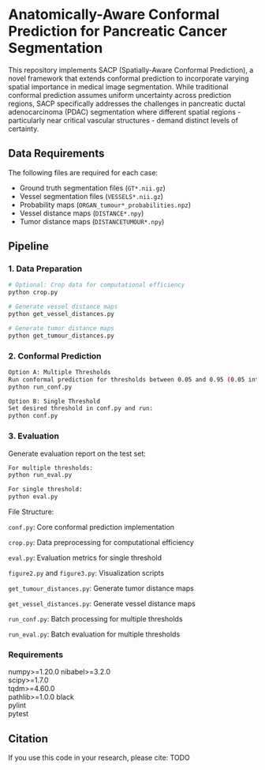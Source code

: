 # Anatomically-Aware Conformal Prediction for Pancreatic Cancer Segmentation

This repository implements SACP (Spatially-Aware Conformal Prediction), a novel framework that extends conformal prediction to incorporate varying spatial importance in medical image segmentation. While traditional conformal prediction assumes uniform uncertainty across prediction regions, SACP specifically addresses the challenges in pancreatic ductal adenocarcinoma (PDAC) segmentation where different spatial regions - particularly near critical vascular structures - demand distinct levels of certainty.

## Data Requirements

The following files are required for each case:
- Ground truth segmentation files (`GT*.nii.gz`)
- Vessel segmentation files (`VESSELS*.nii.gz`)
- Probability maps (`ORGAN_tumour*_probabilities.npz`)
- Vessel distance maps (`DISTANCE*.npy`)
- Tumor distance maps (`DISTANCETUMOUR*.npy`)

## Pipeline

### 1. Data Preparation
```bash
# Optional: Crop data for computational efficiency
python crop.py

# Generate vessel distance maps
python get_vessel_distances.py

# Generate tumor distance maps
python get_tumour_distances.py
```

### 2. Conformal Prediction

```bash
Option A: Multiple Thresholds
Run conformal prediction for thresholds between 0.05 and 0.95 (0.05 intervals):
python run_conf.py

Option B: Single Threshold
Set desired threshold in conf.py and run:
python conf.py
```

### 3. Evaluation
Generate evaluation report on the test set:
```bash
For multiple thresholds:
python run_eval.py

For single threshold:
python eval.py
```

File Structure:

``conf.py``: Core conformal prediction implementation

``crop.py``: Data preprocessing for computational efficiency

``eval.py``: Evaluation metrics for single threshold

``figure2.py`` and ``figure3.py``: Visualization scripts

``get_tumour_distances.py``: Generate tumor distance maps

``get_vessel_distances.py``: Generate vessel distance maps

``run_conf.py``: Batch processing for multiple thresholds

``run_eval.py``: Batch evaluation for multiple thresholds

### Requirements

numpy>=1.20.0
nibabel>=3.2.0  
scipy>=1.7.0    
tqdm>=4.60.0    
pathlib>=1.0.0
black        
pylint        
pytest 

## Citation
If you use this code in your research, please cite: TODO

